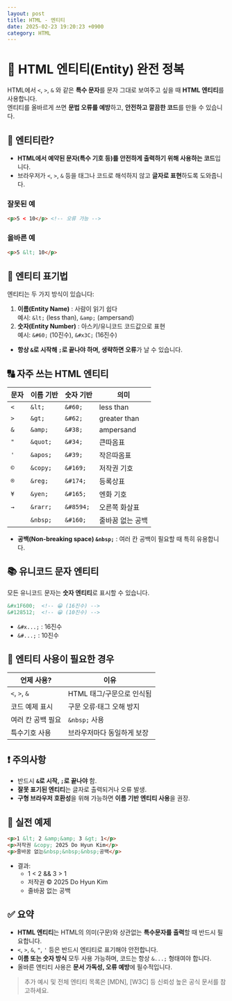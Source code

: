 ```yaml
---
layout: post
title: HTML - 엔티티
date: 2025-02-23 19:20:23 +0900
category: HTML
---
```

# 🔣 HTML 엔티티(Entity) 완전 정복

HTML에서 `<`, `>`, `&` 와 같은 **특수 문자**를 문자 그대로 보여주고 싶을 때 **HTML 엔티티**를 사용합니다.  
엔티티를 올바르게 쓰면 **문법 오류를 예방**하고, **안전하고 깔끔한 코드**를 만들 수 있습니다.

## 📌 엔티티란?

- **HTML에서 예약된 문자(특수 기호 등)를 안전하게 출력하기 위해 사용하는 코드**입니다.
- 브라우저가 `<`, `>`, `&` 등을 태그나 코드로 해석하지 않고 **글자로 표현**하도록 도와줍니다.

### 잘못된 예
```html
<p>5 < 10</p> <!-- 오류 가능 -->
```

### 올바른 예
```html
<p>5 &lt; 10</p>
```

## 🧾 엔티티 표기법

엔티티는 두 가지 방식이 있습니다:

1. **이름(Entity Name)** : 사람이 읽기 쉽다  
   예시: `&lt;` (less than), `&amp;` (ampersand)
2. **숫자(Entity Number)** : 아스키/유니코드 코드값으로 표현  
   예시: `&#60;` (10진수), `&#x3C;` (16진수)

- **항상 `&`로 시작해 `;`로 끝나야 하며, 생략하면 오류**가 날 수 있습니다.

## 🔠 자주 쓰는 HTML 엔티티

| 문자 | 이름 기반  | 숫자 기반   | 의미              |
|------|------------|-------------|-------------------|
| `<`  | `&lt;`     | `&#60;`      | less than         |
| `>`  | `&gt;`     | `&#62;`      | greater than      |
| `&`  | `&amp;`    | `&#38;`      | ampersand         |
| `"`  | `&quot;`   | `&#34;`      | 큰따옴표          |
| `'`  | `&apos;`   | `&#39;`      | 작은따옴표        |
| `©`  | `&copy;`   | `&#169;`     | 저작권 기호       |
| `®`  | `&reg;`    | `&#174;`     | 등록상표          |
| `¥`  | `&yen;`    | `&#165;`     | 엔화 기호         |
| `→`  | `&rarr;`   | `&#8594;`    | 오른쪽 화살표     |
| ` `  | `&nbsp;`   | `&#160;`     | 줄바꿈 없는 공백   |

- **공백(Non-breaking space) `&nbsp;`** : 여러 칸 공백이 필요할 때 특히 유용합니다.

## 📚 유니코드 문자 엔티티

모든 유니코드 문자는 **숫자 엔티티**로 표시할 수 있습니다.

```html
&#x1F600;  <!-- 😀 (16진수) -->
&#128512;  <!-- 😀 (10진수) -->
```

- `&#x...;` : 16진수
- `&#...;` : 10진수

## 🧩 엔티티 사용이 필요한 경우

| 언제 사용?         | 이유                              |
|--------------------|-----------------------------------|
| `<`, `>`, `&`      | HTML 태그/구문으로 인식됨         |
| 코드 예제 표시     | 구문 오류·태그 오해 방지          |
| 여러 칸 공백 필요  | `&nbsp;` 사용                     |
| 특수기호 사용      | 브라우저마다 동일하게 보장         |

## ❗ 주의사항

- 반드시 **`&`로 시작, `;`로 끝나야** 함.
- **잘못 표기된 엔티티**는 글자로 출력되거나 오류 발생.
- **구형 브라우저 호환성**을 위해 가능하면 **이름 기반 엔티티 사용**을 권장.

## 🧪 실전 예제

```html
<p>1 &lt; 2 &amp;&amp; 3 &gt; 1</p>
<p>저작권 &copy; 2025 Do Hyun Kim</p>
<p>줄바꿈 없는&nbsp;&nbsp;&nbsp;공백</p>
```

- 결과:
  - 1 < 2 && 3 > 1  
  - 저작권 © 2025 Do Hyun Kim  
  - 줄바꿈 없는   공백

## ✅ 요약

- **HTML 엔티티**는 HTML의 의미(구문)와 상관없는 **특수문자를 출력**할 때 반드시 필요합니다.
- `<`, `>`, `&`, `"`, `'` 등은 반드시 엔티티로 표기해야 안전합니다.
- **이름 또는 숫자 방식** 모두 사용 가능하며, 코드는 항상 `&...;` 형태여야 합니다.
- 올바른 엔티티 사용은 **문서 가독성, 오류 예방**에 필수적입니다.

> 추가 예시 및 전체 엔티티 목록은 [MDN], [W3C] 등 신뢰성 높은 공식 문서를 참고하세요.